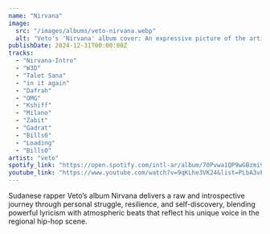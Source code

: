 ```yaml
---
name: "Nirvana"
image:
  src: "/images/albums/veto-nirvana.webp"
  alt: "Veto's 'Nirvana' album cover: An expressive picture of the artist."
publishDate: 2024-12-31T00:00:00Z
tracks:
  - "Nirvana-Intro"
  - "W3D"
  - "Talet Sana"
  - "in it again"
  - "Dafrah"
  - "OMG"
  - "Kshiff"
  - "Milano"
  - "Zabit"
  - "Gadrat"
  - "Bills0"
  - "Loading"
  - "Bills0"
artist: "veto"
spotify_link: "https://open.spotify.com/intl-ar/album/70Pvwa1QP9wGBzmi9gSwFN?si=xeRxUT0jRMKMNj4vi5wWfw"
youtube_link: "https://www.youtube.com/watch?v=9qKLhe3VK24&list=PLbA3vF-qBV9_ZS_V0DD5__Qjrzgtw0HZp"
---
```

Sudanese rapper Veto’s album Nirvana delivers a raw and introspective journey through personal struggle, resilience, and self-discovery, blending powerful lyricism with atmospheric beats that reflect his unique voice in the regional hip-hop scene.